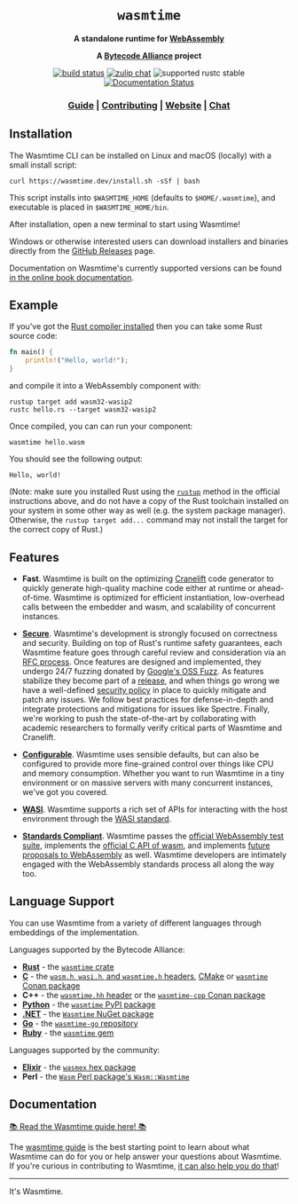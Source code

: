 <div align="center">
  <h1><code>wasmtime</code></h1>

  <p>
    <strong>A standalone runtime for
    <a href="https://webassembly.org/">WebAssembly</a></strong>
  </p>

  <strong>A <a href="https://bytecodealliance.org/">Bytecode Alliance</a> project</strong>

  <p>
    <a href="https://github.com/bytecodealliance/wasmtime/actions?query=workflow%3ACI"><img src="https://github.com/bytecodealliance/wasmtime/workflows/CI/badge.svg" alt="build status" /></a>
    <a href="https://bytecodealliance.zulipchat.com/#narrow/stream/217126-wasmtime"><img src="https://img.shields.io/badge/zulip-join_chat-brightgreen.svg" alt="zulip chat" /></a>
    <img src="https://img.shields.io/badge/rustc-stable+-green.svg" alt="supported rustc stable" />
    <a href="https://docs.rs/wasmtime"><img src="https://docs.rs/wasmtime/badge.svg" alt="Documentation Status" /></a>
  </p>

  <h3>
    <a href="https://bytecodealliance.github.io/wasmtime/">Guide</a>
    <span> | </span>
    <a href="https://bytecodealliance.github.io/wasmtime/contributing.html">Contributing</a>
    <span> | </span>
    <a href="https://wasmtime.dev/">Website</a>
    <span> | </span>
    <a href="https://bytecodealliance.zulipchat.com/#narrow/stream/217126-wasmtime">Chat</a>
  </h3>
</div>

## Installation

The Wasmtime CLI can be installed on Linux and macOS (locally) with a small install
script:

```console
curl https://wasmtime.dev/install.sh -sSf | bash
```
This script installs into `$WASMTIME_HOME` (defaults to `$HOME/.wasmtime`), and executable is placed in `$WASMTIME_HOME/bin`.

After installation, open a new terminal to start using Wasmtime!

Windows or otherwise interested users can download installers and
binaries directly from the [GitHub
Releases](https://github.com/bytecodealliance/wasmtime/releases) page.

Documentation on Wasmtime's currently supported versions can be found [in the
online book
documentation](https://docs.wasmtime.dev/stability-release.html#current-versions).

## Example

If you've got the [Rust compiler
installed](https://www.rust-lang.org/tools/install) then you can take some Rust
source code:

```rust
fn main() {
    println!("Hello, world!");
}
```

and compile it into a WebAssembly component with:

```console
rustup target add wasm32-wasip2
rustc hello.rs --target wasm32-wasip2
```

Once compiled, you can can run your component:

```console
wasmtime hello.wasm
```

You should see the following output:

```text
Hello, world!
```

(Note: make sure you installed Rust using the [`rustup`][rustup] method in the official
instructions above, and do not have a copy of the Rust toolchain installed on
your system in some other way as well (e.g. the system package manager). Otherwise, the `rustup target add...`
command may not install the target for the correct copy of Rust.)

[rustup]: https://rustup.rs

## Features

* **Fast**. Wasmtime is built on the optimizing [Cranelift] code generator to
  quickly generate high-quality machine code either at runtime or
  ahead-of-time. Wasmtime is optimized for efficient instantiation, low-overhead
  calls between the embedder and wasm, and scalability of concurrent instances.

* **[Secure]**. Wasmtime's development is strongly focused on correctness and
  security. Building on top of Rust's runtime safety guarantees, each Wasmtime
  feature goes through careful review and consideration via an [RFC
  process]. Once features are designed and implemented, they undergo 24/7
  fuzzing donated by [Google's OSS Fuzz]. As features stabilize they become part
  of a [release][release policy], and when things go wrong we have a
  well-defined [security policy] in place to quickly mitigate and patch any
  issues. We follow best practices for defense-in-depth and integrate
  protections and mitigations for issues like Spectre. Finally, we're working to
  push the state-of-the-art by collaborating with academic researchers to
  formally verify critical parts of Wasmtime and Cranelift.

* **[Configurable]**. Wasmtime uses sensible defaults, but can also be
  configured to provide more fine-grained control over things like CPU and
  memory consumption. Whether you want to run Wasmtime in a tiny environment or
  on massive servers with many concurrent instances, we've got you covered.

* **[WASI]**. Wasmtime supports a rich set of APIs for interacting with the host
  environment through the [WASI standard](https://wasi.dev).

* **[Standards Compliant]**. Wasmtime passes the [official WebAssembly test
  suite](https://github.com/WebAssembly/testsuite), implements the [official C
  API of wasm](https://github.com/WebAssembly/wasm-c-api), and implements
  [future proposals to WebAssembly](https://github.com/WebAssembly/proposals) as
  well. Wasmtime developers are intimately engaged with the WebAssembly
  standards process all along the way too.

[Wasmtime]: https://github.com/bytecodealliance/wasmtime
[Cranelift]: https://cranelift.dev/
[Google's OSS Fuzz]: https://google.github.io/oss-fuzz/
[security policy]: https://bytecodealliance.org/security
[RFC process]: https://github.com/bytecodealliance/rfcs
[release policy]: https://docs.wasmtime.dev/stability-release.html
[Secure]: https://docs.wasmtime.dev/security.html
[Configurable]: https://docs.rs/wasmtime/latest/wasmtime/struct.Config.html
[WASI]: https://docs.rs/wasmtime-wasi/latest/wasmtime_wasi/
[Standards Compliant]: https://docs.wasmtime.dev/stability-tiers.html

## Language Support

You can use Wasmtime from a variety of different languages through embeddings of
the implementation.

Languages supported by the Bytecode Alliance:

* **[Rust]** - the [`wasmtime` crate]
* **[C]** - the [`wasm.h`, `wasi.h`, and `wasmtime.h` headers][c-headers], [CMake](crates/c-api/CMakeLists.txt) or [`wasmtime` Conan package]
* **C++** - the [`wasmtime.hh` header][c-headers] or the [`wasmtime-cpp` Conan package]
* **[Python]** - the [`wasmtime` PyPI package]
* **[.NET]** - the [`Wasmtime` NuGet package]
* **[Go]** - the [`wasmtime-go` repository]
* **[Ruby]** - the [`wasmtime` gem]

Languages supported by the community:

* **[Elixir]** - the [`wasmex` hex package]
* **Perl** - the [`Wasm` Perl package's `Wasm::Wasmtime`]

[Rust]: https://bytecodealliance.github.io/wasmtime/lang-rust.html
[C]: https://bytecodealliance.github.io/wasmtime/lang-c.html
[`wasmtime` crate]: https://crates.io/crates/wasmtime
[c-headers]: https://bytecodealliance.github.io/wasmtime/c-api/
[Python]: https://bytecodealliance.github.io/wasmtime/lang-python.html
[`wasmtime` PyPI package]: https://pypi.org/project/wasmtime/
[.NET]: https://bytecodealliance.github.io/wasmtime/lang-dotnet.html
[`Wasmtime` NuGet package]: https://www.nuget.org/packages/Wasmtime
[Go]: https://bytecodealliance.github.io/wasmtime/lang-go.html
[`wasmtime-go` repository]: https://pkg.go.dev/github.com/bytecodealliance/wasmtime-go
[`wasmtime` Conan package]: https://conan.io/center/wasmtime
[`wasmtime-cpp` Conan package]: https://conan.io/center/wasmtime-cpp
[Ruby]: https://bytecodealliance.github.io/wasmtime/lang-ruby.html
[`wasmtime` gem]: https://rubygems.org/gems/wasmtime
[Elixir]: https://docs.wasmtime.dev/lang-elixir.html
[`wasmex` hex package]: https://hex.pm/packages/wasmex
[`Wasm` Perl package's `Wasm::Wasmtime`]: https://metacpan.org/pod/Wasm::Wasmtime

## Documentation

[📚 Read the Wasmtime guide here! 📚][guide]

The [wasmtime guide][guide] is the best starting point to learn about what
Wasmtime can do for you or help answer your questions about Wasmtime. If you're
curious in contributing to Wasmtime, [it can also help you do
that][contributing]!

[contributing]: https://bytecodealliance.github.io/wasmtime/contributing.html
[guide]: https://bytecodealliance.github.io/wasmtime

---

It's Wasmtime.
